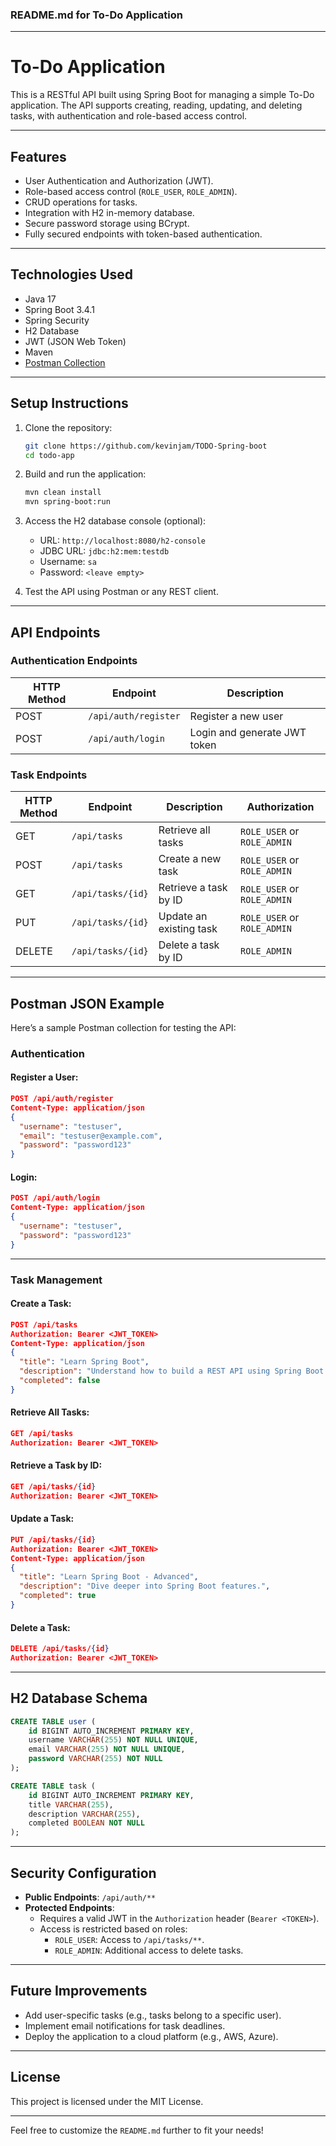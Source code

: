 ### README.md for To-Do Application

---

# **To-Do Application**

This is a RESTful API built using Spring Boot for managing a simple To-Do application. The API supports creating, reading, updating, and deleting tasks, with authentication and role-based access control.

---

## **Features**
- User Authentication and Authorization (JWT).
- Role-based access control (`ROLE_USER`, `ROLE_ADMIN`).
- CRUD operations for tasks.
- Integration with H2 in-memory database.
- Secure password storage using BCrypt.
- Fully secured endpoints with token-based authentication.

---

## **Technologies Used**
- Java 17
- Spring Boot 3.4.1
- Spring Security
- H2 Database
- JWT (JSON Web Token)
- Maven
- [Postman Collection](https://github.com/kevinjam/TODO-Spring-boot/blob/main/postman_collection.json)


---

## **Setup Instructions**

1. Clone the repository:
   ```bash
   git clone https://github.com/kevinjam/TODO-Spring-boot
   cd todo-app
   ```

2. Build and run the application:
   ```bash
   mvn clean install
   mvn spring-boot:run
   ```

3. Access the H2 database console (optional):
    - URL: `http://localhost:8080/h2-console`
    - JDBC URL: `jdbc:h2:mem:testdb`
    - Username: `sa`
    - Password: `<leave empty>`

4. Test the API using Postman or any REST client.

---

## **API Endpoints**

### **Authentication Endpoints**
| HTTP Method | Endpoint          | Description                     |
|-------------|-------------------|---------------------------------|
| POST        | `/api/auth/register` | Register a new user              |
| POST        | `/api/auth/login`    | Login and generate JWT token     |

### **Task Endpoints**
| HTTP Method | Endpoint          | Description                     | Authorization |
|-------------|-------------------|---------------------------------|---------------|
| GET         | `/api/tasks`       | Retrieve all tasks              | `ROLE_USER` or `ROLE_ADMIN` |
| POST        | `/api/tasks`       | Create a new task               | `ROLE_USER` or `ROLE_ADMIN` |
| GET         | `/api/tasks/{id}`  | Retrieve a task by ID           | `ROLE_USER` or `ROLE_ADMIN` |
| PUT         | `/api/tasks/{id}`  | Update an existing task         | `ROLE_USER` or `ROLE_ADMIN` |
| DELETE      | `/api/tasks/{id}`  | Delete a task by ID             | `ROLE_ADMIN` |

---

## **Postman JSON Example**
Here’s a sample Postman collection for testing the API:

### **Authentication**
#### Register a User:
```json
POST /api/auth/register
Content-Type: application/json
{
  "username": "testuser",
  "email": "testuser@example.com",
  "password": "password123"
}
```

#### Login:
```json
POST /api/auth/login
Content-Type: application/json
{
  "username": "testuser",
  "password": "password123"
}
```

---

### **Task Management**
#### Create a Task:
```json
POST /api/tasks
Authorization: Bearer <JWT_TOKEN>
Content-Type: application/json
{
  "title": "Learn Spring Boot",
  "description": "Understand how to build a REST API using Spring Boot.",
  "completed": false
}
```

#### Retrieve All Tasks:
```json
GET /api/tasks
Authorization: Bearer <JWT_TOKEN>
```

#### Retrieve a Task by ID:
```json
GET /api/tasks/{id}
Authorization: Bearer <JWT_TOKEN>
```

#### Update a Task:
```json
PUT /api/tasks/{id}
Authorization: Bearer <JWT_TOKEN>
Content-Type: application/json
{
  "title": "Learn Spring Boot - Advanced",
  "description": "Dive deeper into Spring Boot features.",
  "completed": true
}
```

#### Delete a Task:
```json
DELETE /api/tasks/{id}
Authorization: Bearer <JWT_TOKEN>
```

---

## **H2 Database Schema**

```sql
CREATE TABLE user (
    id BIGINT AUTO_INCREMENT PRIMARY KEY,
    username VARCHAR(255) NOT NULL UNIQUE,
    email VARCHAR(255) NOT NULL UNIQUE,
    password VARCHAR(255) NOT NULL
);

CREATE TABLE task (
    id BIGINT AUTO_INCREMENT PRIMARY KEY,
    title VARCHAR(255),
    description VARCHAR(255),
    completed BOOLEAN NOT NULL
);
```

---

## **Security Configuration**
- **Public Endpoints**: `/api/auth/**`
- **Protected Endpoints**:
    - Requires a valid JWT in the `Authorization` header (`Bearer <TOKEN>`).
    - Access is restricted based on roles:
        - `ROLE_USER`: Access to `/api/tasks/**`.
        - `ROLE_ADMIN`: Additional access to delete tasks.

---

## **Future Improvements**
- Add user-specific tasks (e.g., tasks belong to a specific user).
- Implement email notifications for task deadlines.
- Deploy the application to a cloud platform (e.g., AWS, Azure).

---

## **License**
This project is licensed under the MIT License.

---

Feel free to customize the `README.md` further to fit your needs!